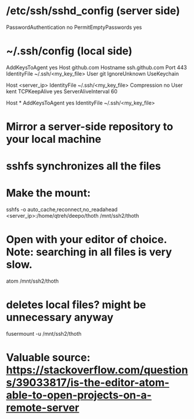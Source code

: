 # /etc/ssh/sshd_config (server side)
PasswordAuthentication no
PermitEmptyPasswords yes

# ~/.ssh/config (local side)
AddKeysToAgent yes
Host github.com
  Hostname ssh.github.com
  Port 443
  IdentityFile ~/.ssh/<my_key_file>
  User git
  IgnoreUnknown UseKeychain

Host <server_ip>
  IdentityFile ~/.ssh/<my_key_file>
  Compression no
  User kent
  TCPKeepAlive yes
  ServerAliveInterval 60

Host *
  AddKeysToAgent yes
  IdentityFile ~/.ssh/<my_key_file>


# Mirror a server-side repository to your local machine
# sshfs synchronizes all the files
# Make the mount:
sshfs -o auto_cache,reconnect,no_readahead <server_ip>:/home/qtreh/deepo/thoth /mnt/ssh2/thoth

# Open with your editor of choice. Note: searching in all files is very slow.
atom /mnt/ssh2/thoth

# deletes local files? might be unnecessary anyway
fusermount -u /mnt/ssh2/thoth

# Valuable source: https://stackoverflow.com/questions/39033817/is-the-editor-atom-able-to-open-projects-on-a-remote-server

